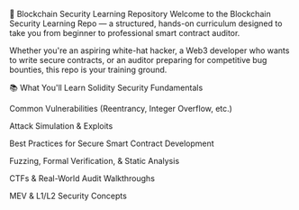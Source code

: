 🔐 Blockchain Security Learning Repository
Welcome to the Blockchain Security Learning Repo — a structured, hands-on curriculum designed to take you from beginner to professional smart contract auditor.

Whether you're an aspiring white-hat hacker, a Web3 developer who wants to write secure contracts, or an auditor preparing for competitive bug bounties, this repo is your training ground.

📚 What You'll Learn
Solidity Security Fundamentals

Common Vulnerabilities (Reentrancy, Integer Overflow, etc.)

Attack Simulation & Exploits

Best Practices for Secure Smart Contract Development

Fuzzing, Formal Verification, & Static Analysis

CTFs & Real-World Audit Walkthroughs

MEV & L1/L2 Security Concepts

